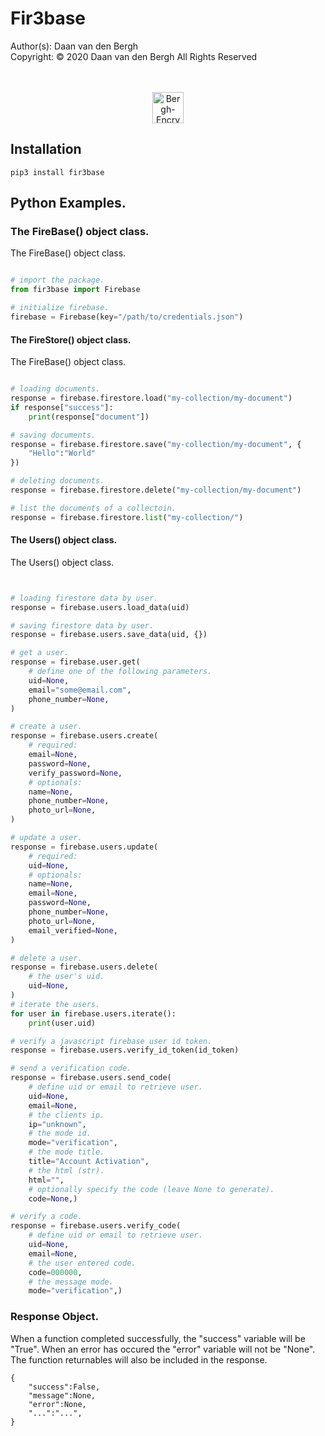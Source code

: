 # Fir3base
Author(s):  Daan van den Bergh<br>
Copyright:  © 2020 Daan van den Bergh All Rights Reserved<br>
<br>
<br>
<p align="center">
  <img src="https://github.com/vandenberghinc/storage/blob/master/images/logo.png?raw=true" alt="Bergh-Encryption" width="50"/>
</p>

## Installation
	pip3 install fir3base

## Python Examples.

### The FireBase() object class.
The FireBase() object class.  
```python

# import the package.
from fir3base import Firebase

# initialize firebase.
firebase = Firebase(key="/path/to/credentials.json")

```

#### The FireStore() object class.
The FireBase() object class.  
```python

# loading documents.
response = firebase.firestore.load("my-collection/my-document")
if response["success"]:
	print(response["document"])

# saving documents.
response = firebase.firestore.save("my-collection/my-document", {
	"Hello":"World"
})

# deleting documents.
response = firebase.firestore.delete("my-collection/my-document")

# list the documents of a collectoin.
response = firebase.firestore.list("my-collection/")

```

#### The Users() object class.
The Users() object class.  
```python


# loading firestore data by user.
response = firebase.users.load_data(uid)

# saving firestore data by user.
response = firebase.users.save_data(uid, {})

# get a user.
response = firebase.user.get(
	# define one of the following parameters.
	uid=None,
	email="some@email.com",
	phone_number=None,
)

# create a user.
response = firebase.users.create(
	# required:
	email=None,
	password=None,
	verify_password=None,
	# optionals:
	name=None,
	phone_number=None,
	photo_url=None,
)

# update a user.
response = firebase.users.update(
	# required:
	uid=None,
	# optionals:
	name=None,
	email=None,
	password=None,
	phone_number=None,
	photo_url=None,
	email_verified=None,
)

# delete a user.
response = firebase.users.delete(
	# the user's uid.
	uid=None,
)
# iterate the users.
for user in firebase.users.iterate():
	print(user.uid)

# verify a javascript firebase user id token.
response = firebase.users.verify_id_token(id_token)

# send a verification code.
response = firebase.users.send_code(
	# define uid or email to retrieve user.
	uid=None, 
	email=None, 
	# the clients ip.
	ip="unknown",
	# the mode id.
	mode="verification",
	# the mode title.
	title="Account Activation",
	# the html (str).
	html="",
	# optionally specify the code (leave None to generate).
	code=None,)

# verify a code.
response = firebase.users.verify_code(
	# define uid or email to retrieve user.
	uid=None, 
	email=None, 
	# the user entered code.
	code=000000, 
	# the message mode.
	mode="verification",)


```

### Response Object.
When a function completed successfully, the "success" variable will be "True". When an error has occured the "error" variable will not be "None". The function returnables will also be included in the response.

	{
		"success":False,
		"message":None,
		"error":None,
		"...":"...",
	}